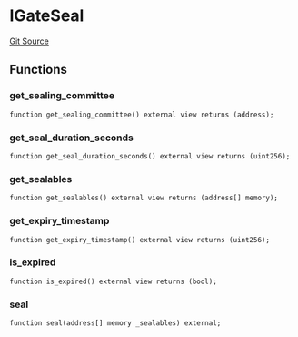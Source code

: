# IGateSeal

[Git Source](https://github.com/lidofinance/community-staking-module/blob/5d5ee8e87614e268bb3181747a86b3f5fe7a75e2/src/interfaces/IGateSeal.sol)

## Functions

### get_sealing_committee

```solidity
function get_sealing_committee() external view returns (address);
```

### get_seal_duration_seconds

```solidity
function get_seal_duration_seconds() external view returns (uint256);
```

### get_sealables

```solidity
function get_sealables() external view returns (address[] memory);
```

### get_expiry_timestamp

```solidity
function get_expiry_timestamp() external view returns (uint256);
```

### is_expired

```solidity
function is_expired() external view returns (bool);
```

### seal

```solidity
function seal(address[] memory _sealables) external;
```
